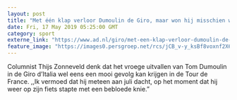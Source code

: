 ```yaml
---
layout: post
title: "Met één klap verloor Dumoulin de Giro, maar won hij misschien wel de Tour"
date: Fri, 17 May 2019 05:25:00 GMT
category: sport
externe_link: "https://www.ad.nl/giro/met-een-klap-verloor-dumoulin-de-giro-maar-won-hij-misschien-wel-de-tour~a66e11ad/"
feature_image: "https://images0.persgroep.net/rcs/jCB_v-y_ksBf8voxnf2X6QiFUDY/diocontent/143473441/_fitwidth/400/?appId=21791a8992982cd8da851550a453bd7f&quality=0.7"
---
```


Columnist Thijs Zonneveld denk dat het vroege uitvallen van Tom Dumoulin in de Giro d’Italia wel eens een mooi gevolg kan krijgen in de Tour de France. ,,Ik vermoed dat hij meteen aan juli dacht, op het moment dat hij weer op zijn fiets stapte met een bebloede knie.”
